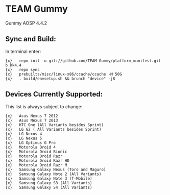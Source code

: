 TEAM Gummy
==============

Gummy AOSP 4.4.2

Sync and Build:
---------------

In terminal enter:

    {x}   repo init -u git://github.com/TEAM-Gummy/platform_manifest.git -b kk4.4
    {x}   repo sync
    {x}   prebuilts/misc/linux-x86/ccache/ccache -M 50G
    {x}   . build/envsetup.sh && brunch "device" -j8

Devices Currently Supported:
----------------------------

This list is always subject to change:

    {x}   Asus Nexus 7 2012
    {x}   Asus Nexus 7 2013
    {x}   HTC One (All Variants besides Sprint)
    {x}   LG G2 ( All Variants besides Sprint)
    {x}   LG Nexus 4
    {x}   LG Nexus 5
    {x}   LG Optimus G Pro
    {x}   Motorola Droid 4
    {x}   Motorola Droid Bionic
    {x}   Motorola Droid Razr
    {x}   Motorola Droid Razr HD
    {x}   Motorola Droid Razr M
    {x}   Samsung Galaxy Nexus (Toro and Maguro)
    {x}   Samsung Galaxy Note 2 (All Variants)
    {x}   Samsung Galaxy Note 3 (T-Mobile)
    {x}   Samsung Galaxy S3 (All Variants)
    {x}   Samsung Galaxy S4 (All Variants)
